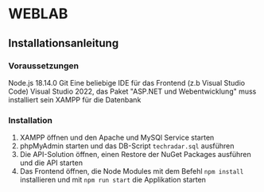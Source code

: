# WEBLAB

## Installationsanleitung
### Voraussetzungen
Node.js 18.14.0
Git
Eine beliebige IDE für das Frontend (z.b Visual Studio Code)
Visual Studio 2022, das Paket "ASP.NET und Webentwicklung" muss installiert sein
XAMPP für die Datenbank

### Installation
1. XAMPP öffnen und den Apache und MySQl Service starten
2. phpMyAdmin starten und das DB-Script `techradar.sql` ausführen
3. Die API-Solution öffnen, einen Restore der NuGet Packages ausführen und die API starten
4. Das Frontend öffnen, die Node Modules mit dem Befehl `npm install` installieren und mit `npm run start` die Applikation starten
